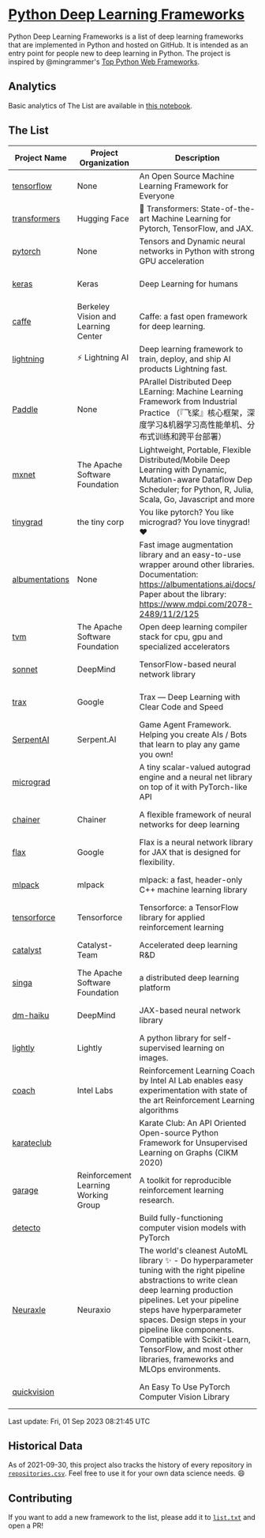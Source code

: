 # [Python Deep Learning Frameworks](https://www.github.com/shimst3r/python-deep-learning-frameworks)

Python Deep Learning Frameworks is a list of deep learning frameworks that are implemented in Python and hosted on GitHub. It is intended as an entry point for people new to deep learning in Python. The project is inspired by @mingrammer's [Top Python Web Frameworks](https://github.com/mingrammer/python-web-framework-stars).

## Analytics

Basic analytics of The List are available in [this notebook](./notebooks/development_over_time.ipynb).

## The List

| Project Name | Project Organization | Description | Stars | Forks | Open Issues | Last Commit |
| ------------ | -------------------- | ----------- | ----: | ----: | ----------: | ----------- |
| [tensorflow](https://tensorflow.org) | None | An Open Source Machine Learning Framework for Everyone | 177280 | 88877 | 2098 | 0 day(s) ago |
| [transformers](https://huggingface.co/transformers) | Hugging Face | 🤗 Transformers: State-of-the-art Machine Learning for Pytorch, TensorFlow, and JAX. | 111087 | 22057 | 773 | 0 day(s) ago |
| [pytorch](https://pytorch.org) | None | Tensors and Dynamic neural networks in Python with strong GPU acceleration | 70280 | 19253 | 12540 | 0 day(s) ago |
| [keras](http://keras.io/) | Keras | Deep Learning for humans | 59111 | 19396 | 374 | 0 day(s) ago |
| [caffe](http://caffe.berkeleyvision.org/) | Berkeley Vision and Learning Center | Caffe: a fast open framework for deep learning. | 33528 | 18980 | 1181 | 0 day(s) ago |
| [lightning](https://lightning.ai) | ⚡️ Lightning AI  | Deep learning framework to train, deploy, and ship AI products Lightning fast. | 24509 | 3003 | 705 | 0 day(s) ago |
| [Paddle](http://www.paddlepaddle.org/) | None | PArallel Distributed Deep LEarning: Machine Learning Framework from Industrial Practice （『飞桨』核心框架，深度学习&机器学习高性能单机、分布式训练和跨平台部署） | 20784 | 5305 | 2080 | 0 day(s) ago |
| [mxnet](https://mxnet.apache.org) | The Apache Software Foundation | Lightweight, Portable, Flexible Distributed/Mobile Deep Learning with Dynamic, Mutation-aware Dataflow Dep Scheduler; for Python, R, Julia, Scala, Go, Javascript and more | 20528 | 6882 | 2004 | 0 day(s) ago |
| [tinygrad](https://github.com/tinygrad/tinygrad) | the tiny corp | You like pytorch? You like micrograd? You love tinygrad! ❤️  | 19095 | 2452 | 87 | 0 day(s) ago |
| [albumentations](https://albumentations.ai) | None | Fast image augmentation library and an easy-to-use wrapper around other libraries. Documentation:  https://albumentations.ai/docs/ Paper about the library: https://www.mdpi.com/2078-2489/11/2/125 | 12476 | 1528 | 384 | 0 day(s) ago |
| [tvm](https://tvm.apache.org/) | The Apache Software Foundation | Open deep learning compiler stack for cpu, gpu and specialized accelerators | 10253 | 3169 | 737 | 0 day(s) ago |
| [sonnet](https://sonnet.dev/) | DeepMind | TensorFlow-based neural network library | 9605 | 1360 | 35 | 0 day(s) ago |
| [trax](https://github.com/google/trax) | Google | Trax — Deep Learning with Clear Code and Speed | 7693 | 808 | 114 | 0 day(s) ago |
| [SerpentAI](http://serpent.ai) | Serpent.AI | Game Agent Framework. Helping you create AIs / Bots that learn to play any game you own! | 6559 | 781 | 2 | 0 day(s) ago |
| [micrograd](https://github.com/karpathy/micrograd) |  | A tiny scalar-valued autograd engine and a neural net library on top of it with PyTorch-like API | 6071 | 744 | 28 | 0 day(s) ago |
| [chainer](https://chainer.org) | Chainer | A flexible framework of neural networks for deep learning | 5820 | 1401 | 12 | 0 day(s) ago |
| [flax](https://flax.readthedocs.io) | Google | Flax is a neural network library for JAX that is designed for flexibility. | 4654 | 530 | 169 | 0 day(s) ago |
| [mlpack](https://www.mlpack.org/) | mlpack | mlpack: a fast, header-only C++ machine learning library | 4510 | 1520 | 31 | 0 day(s) ago |
| [tensorforce](https://github.com/tensorforce/tensorforce) | Tensorforce | Tensorforce: a TensorFlow library for applied reinforcement learning | 3244 | 545 | 35 | 7 day(s) ago |
| [catalyst](https://catalyst-team.com) | Catalyst-Team | Accelerated deep learning R&D | 3167 | 398 | 4 | 1 day(s) ago |
| [singa](https://github.com/apache/singa) | The Apache Software Foundation | a distributed deep learning platform | 2916 | 1038 | 54 | 1 day(s) ago |
| [dm-haiku](https://dm-haiku.readthedocs.io) | DeepMind | JAX-based neural network library | 2593 | 217 | 110 | 0 day(s) ago |
| [lightly](https://docs.lightly.ai/self-supervised-learning/) | Lightly | A python library for self-supervised learning on images. | 2476 | 213 | 89 | 0 day(s) ago |
| [coach](https://intellabs.github.io/coach/) | Intel Labs | Reinforcement Learning Coach by Intel AI Lab enables easy experimentation with state of the art Reinforcement Learning algorithms | 2265 | 454 | 90 | 3 day(s) ago |
| [karateclub](https://karateclub.readthedocs.io) |  | Karate Club: An API Oriented Open-source Python Framework for Unsupervised Learning on Graphs (CIKM 2020) | 1961 | 231 | 7 | 2 day(s) ago |
| [garage](https://github.com/rlworkgroup/garage) | Reinforcement Learning Working Group | A toolkit for reproducible reinforcement learning research. | 1726 | 296 | 233 | 2 day(s) ago |
| [detecto](https://detecto.readthedocs.io/) |  | Build fully-functioning computer vision models with PyTorch | 598 | 109 | 45 | 16 day(s) ago |
| [Neuraxle](https://www.neuraxle.org/) | Neuraxio | The world's cleanest AutoML library ✨ - Do hyperparameter tuning with the right pipeline abstractions to write clean deep learning production pipelines. Let your pipeline steps have hyperparameter spaces. Design steps in your pipeline like components. Compatible with Scikit-Learn, TensorFlow, and most other libraries, frameworks and MLOps environments. | 580 | 60 | 30 | 3 day(s) ago |
| [quickvision](https://github.com/oke-aditya/quickvision) |  | An Easy To Use PyTorch Computer Vision Library | 50 | 4 | 20 | 107 day(s) ago |

Last update: Fri, 01 Sep 2023 08:21:45 UTC

## Historical Data

As of 2021-09-30, this project also tracks the history of every repository in [`repositories.csv`](./repositories.csv). Feel free to use it for your own data science needs. :smile:

## Contributing

If you want to add a new framework to the list, please add it to [`list.txt`](./python-deep-learning-frameworks/list.txt) and open a PR!
